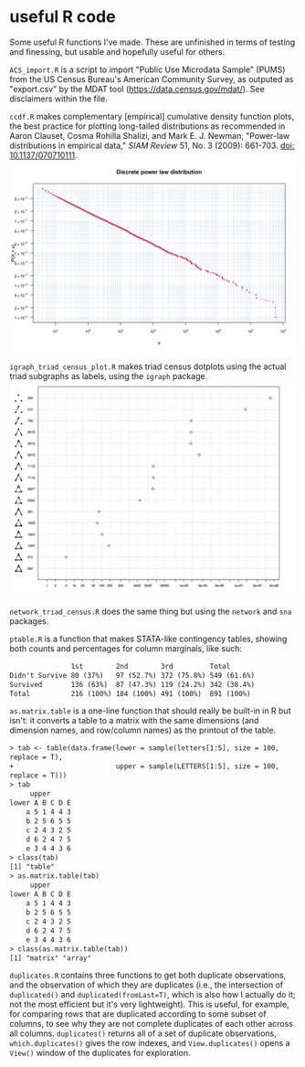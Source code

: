 # useful R code
Some useful R functions I've made. These are unfinished in terms of testing and finessing, but usable and hopefully useful for others. 

`ACS_import.R` is a script to import "Public Use Microdata Sample" (PUMS) from the US Census Bureau's American Community Survey, as outputed as "export.csv" by the MDAT tool (https://data.census.gov/mdat/). See disclaimers within the file. 

`ccdf.R` makes complementary [empirical] cumulative density function plots, the best practice for plotting long-tailed distributions as recommended in Aaron Clauset, Cosma Rohilla Shalizi, and Mark E. J. Newman, "Power-law distributions in empirical data," _SIAM Review_ 51, No. 3 (2009): 661-703. [doi: 10.1137/070710111](https://dx.doi.org/10.1137/070710111).
![ccdf](https://raw.githubusercontent.com/momin-malik/useful-R-code/master/ccdf_example.png)

`igraph_triad_census_plot.R` makes triad census dotplots using the actual triad subgraphs as labels, using the `igraph` package. 
![igraph_triad_census_plot](https://raw.githubusercontent.com/momin-malik/useful-R-code/master/igraph_triad_census_plot_example2.png)

`network_triad_census.R` does the same thing but using the `network` and `sna` packages. 

`ptable.R` is a function that makes STATA-like contingency tables, showing both counts and percentages for column marginals, like such:

```
               1st        2nd        3rd         Total      
Didn't Survive 80 (37%)   97 (52.7%) 372 (75.8%) 549 (61.6%)
Survived       136 (63%)  87 (47.3%) 119 (24.2%) 342 (38.4%)
Total          216 (100%) 184 (100%) 491 (100%)  891 (100%)
```


`as.matrix.table` is a one-line function that should really be built-in in R but isn't: it converts a table to a matrix with the same dimensions (and dimension names, and row/column names) as the printout of the table. 
```
> tab <- table(data.frame(lower = sample(letters[1:5], size = 100, replace = T),
+                         upper = sample(LETTERS[1:5], size = 100, replace = T)))
> tab
     upper
lower A B C D E
    a 5 1 4 4 3
    b 2 5 6 5 5
    c 2 4 3 2 5
    d 6 2 4 7 5
    e 3 4 4 3 6
> class(tab)
[1] "table"
> as.matrix.table(tab)
     upper
lower A B C D E
    a 5 1 4 4 3
    b 2 5 6 5 5
    c 2 4 3 2 5
    d 6 2 4 7 5
    e 3 4 4 3 6
> class(as.matrix.table(tab))
[1] "matrix" "array" 
```

`duplicates.R` contains three functions to get both duplicate observations, and the observation of which they are duplicates (i.e., the intersection of `duplicated()` and `duplicated(fromLast=T)`, which is also how I actually do it; not the most efficient but it's very lightweight). This is useful, for example, for comparing rows that are duplicated according to some subset of columns, to see why they are not complete duplicates of each other across all columns. `duplicates()` returns all of a set of duplicate observations, `which.duplicates()` gives the row indexes, and `View.duplicates()` opens a `View()` window of the duplicates for exploration. 
